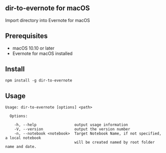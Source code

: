 ## dir-to-evernote for macOS
Import directory into Evernote for macOS

## Prerequisites
- macOS 10.10 or later
- Evernote for macOS installed

## Install
```
npm install -g dir-to-evernote
```
## Usage

```
Usage: dir-to-evernote [options] <path>

  Options:

    -h, --help                 output usage information
    -V, --version              output the version number
    -n, --notebook <notebook>  Target Notebook Name, if not specified, a local notebook
                               will be created named by root folder name and date.
```
